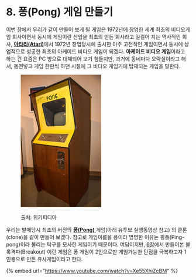 # 8. 퐁(Pong) 게임 만들기

이번 장에서 우리가 같이 만들어 보게 될 게임은 1972년에 창업한 세계 최초의 비디오게임 회사이면서 동시에 게임이란 산업을 최초의 만든 회사라고 일컬어 지는 역사적인 회사, [**아타리(Atari)**](https://namu.wiki/w/%EC%95%84%ED%83%80%EB%A6%AC)에서 1972년 창업당시에 출시한 아주 고전적인 게임이면서 동시에 상업적으로 성공한 최초의 아케이드 비디오 게임이 되겠다. **아케이드 비디오 게임**이라고 하는 건 요즘은 PC 방으로 대체되어 보기 힘들지만, 과거에 동네마다 오락실이라고 해서, 동전넣고 게임 한판씩 하던 시절에 그 비디오 게임기에 탑재되는 게임을 말한다.



<figure><img src="../.gitbook/assets/image (87).png" alt="" width="220"><figcaption><p>출처: 위키피디아</p></figcaption></figure>

우리는 발매당시 최초의 버전의 [**퐁(Pong)** ](https://namu.wiki/w/%ED%90%81)게임(아래 유투브 실행동영상 참고) 의 클론(clone)을 같이 만들어 보겠다. 참고로 게임이름을 퐁이라 명명한 이유는 핑퐁(Ping-pong)이라 불리는 탁구를 모사한 게임이기 때문이다. 여담이지만, [6장](../breakout/)에서 만들어본 블록격파(Breakout) 이란 게임은 퐁 게임이 2인으로만 게임가능한 단점을 극복하고자 1인용으로 만든 유사게임이라고 한다.

{% embed url="https://www.youtube.com/watch?v=Xe55XhiZcBM" %}
